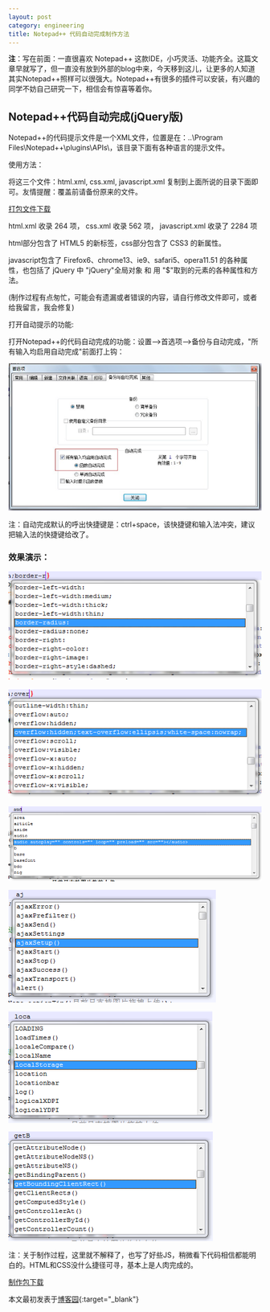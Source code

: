 ```yaml
---
layout: post
category: engineering
title: Notepad++ 代码自动完成制作方法
---
```


**注**：写在前面：一直很喜欢 Notepad++ 这款IDE，小巧灵活、功能齐全。这篇文章早就写了，但一直没有放到外部的blog中来，今天移到这儿，让更多的人知道其实Notepad++照样可以很强大。Notepad++有很多的插件可以安装，有兴趣的同学不妨自己研究一下，相信会有惊喜等着你。

## Notepad++代码自动完成(jQuery版)

Notepad++的代码提示文件是一个XML文件，位置是在：..\Program Files\Notepad++\plugins\APIs\，该目录下面有各种语言的提示文件。

使用方法：

将这三个文件：html.xml, css.xml, javascript.xml 复制到上面所说的目录下面即可。友情提醒：覆盖前请备份原来的文件。

[打包文件下载](/public/others/notepad4jquery.zip)

html.xml 收录 264 项， css.xml 收录 562 项， javascript.xml 收录了 2284 项

html部分包含了 HTML5 的新标签，css部分包含了 CSS3 的新属性。

javascript包含了 Firefox6、chrome13、ie9、safari5、opera11.51 的各种属性，也包括了 jQuery 中 "jQuery"全局对象 和 用 "$"取到的元素的各种属性和方法。

(制作过程有点匆忙，可能会有遗漏或者错误的内容，请自行修改文件即可，或者给我留言，我会修复)

打开自动提示的功能:

打开Notepad++的代码自动完成的功能：设置-->首选项-->备份与自动完成，"所有输入均启用自动完成"前面打上钩：

![演示1](/public/images/npca/1.jpg)

注：自动完成默认的呼出快捷键是：ctrl+space，该快捷键和输入法冲突，建议把输入法的快捷键给改了。


### 效果演示：

![演示2](/public/images/npca/2.png)

![演示3](/public/images/npca/3.png)

![演示4](/public/images/npca/4.png)

![演示5](/public/images/npca/5.png)

![演示6](/public/images/npca/6.png)

![演示7](/public/images/npca/7.png)


注：关于制作过程，这里就不解释了，也写了好些JS，稍微看下代码相信都能明白的。HTML和CSS没什么捷径可寻，基本上是人肉完成的。

[制作包下载](/public/others/np-autocomplete.zip)

本文最初发表于[博客园](http://www.cnblogs.com/huntbao/archive/2012/02/20/notepad-code-autocomplete.html){:target="_blank"}





